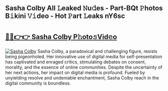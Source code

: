 ## Sasha Colby All 𝙻eaked 𝙽u𝚍es - Part-BQt 𝙿hotos B𝚒kini 𝚅𝚒deo - Hot 𝙿art 𝙻eaks nY6sc

# <h2><a href="http://ld6zsv0.urlbe.top/?page=Sasha+Colby">🔗🔗👉👉 Sasha Colby P𝚑oto𝚜Vid𝚎o</a></h2>

[![Sasha Colby](https://i.imgur.com/eBuTRDB.gif)](http://ld6zsv0.urlbe.top/?page=Sasha+Colby)
Sasha Colby, a paradoxical and challenging figure, resists being pigeonholed. Her innovative use of digital media for self-presentation has captivated and enraged critics, stimulating debates on consent, morality, and the essence of online communities. Despite the uncertainty of her next actions, her impact on digital media is profound. Fueled by unyielding resolve and undeniable enchantment, Sasha Colby reach in the digital community is boundless.
